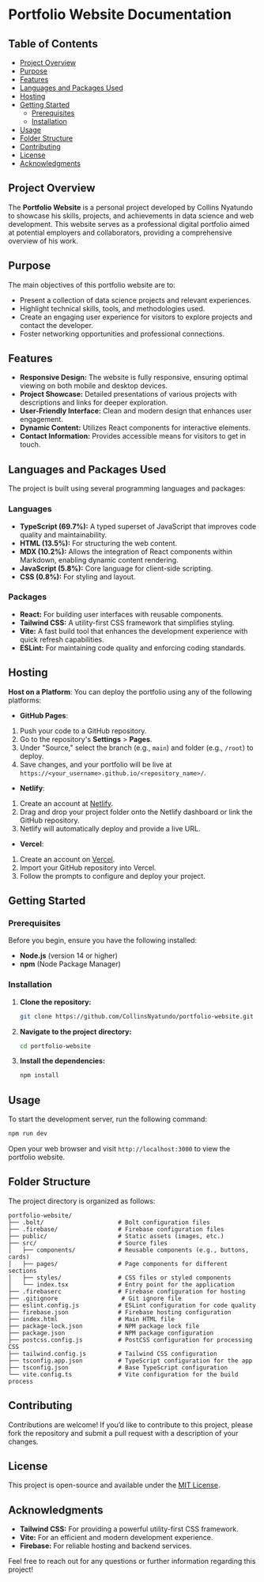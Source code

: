 # Portfolio Website Documentation

## Table of Contents
- [Project Overview](#project-overview)
- [Purpose](#purpose)
- [Features](#features)
- [Languages and Packages Used](#languages-and-packages-used)
- [Hosting](#hosting)
- [Getting Started](#getting-started)
  - [Prerequisites](#prerequisites)
  - [Installation](#installation)
- [Usage](#usage)
- [Folder Structure](#folder-structure)
- [Contributing](#contributing)
- [License](#license)
- [Acknowledgments](#acknowledgments)

## Project Overview
The **Portfolio Website** is a personal project developed by Collins Nyatundo to showcase his skills, projects, and achievements in data science and web development. This website serves as a professional digital portfolio aimed at potential employers and collaborators, providing a comprehensive overview of his work.

## Purpose
The main objectives of this portfolio website are to:
- Present a collection of data science projects and relevant experiences.
- Highlight technical skills, tools, and methodologies used.
- Create an engaging user experience for visitors to explore projects and contact the developer.
- Foster networking opportunities and professional connections.

## Features
- **Responsive Design:** The website is fully responsive, ensuring optimal viewing on both mobile and desktop devices.
- **Project Showcase:** Detailed presentations of various projects with descriptions and links for deeper exploration.
- **User-Friendly Interface:** Clean and modern design that enhances user engagement.
- **Dynamic Content:** Utilizes React components for interactive elements.
- **Contact Information:** Provides accessible means for visitors to get in touch.

## Languages and Packages Used
The project is built using several programming languages and packages:

### Languages
- **TypeScript (69.7%):** A typed superset of JavaScript that improves code quality and maintainability.
- **HTML (13.5%):** For structuring the web content.
- **MDX (10.2%):** Allows the integration of React components within Markdown, enabling dynamic content rendering.
- **JavaScript (5.8%):** Core language for client-side scripting.
- **CSS (0.8%):** For styling and layout.

### Packages
- **React:** For building user interfaces with reusable components.
- **Tailwind CSS:** A utility-first CSS framework that simplifies styling.
- **Vite:** A fast build tool that enhances the development experience with quick refresh capabilities.
- **ESLint:** For maintaining code quality and enforcing coding standards.

## Hosting 
**Host on a Platform**:
   You can deploy the portfolio using any of the following platforms:
   
   - **GitHub Pages**:
   1. Push your code to a GitHub repository.
   2. Go to the repository's **Settings** > **Pages**.
   3. Under "Source," select the branch (e.g., `main`) and folder (e.g., `/root`) to deploy.
   4. Save changes, and your portfolio will be live at `https://<your_username>.github.io/<repository_name>/`.

   - **Netlify**:
   1. Create an account at [Netlify](https://www.netlify.com/).
   2. Drag and drop your project folder onto the Netlify dashboard or link the GitHub repository.
   3. Netlify will automatically deploy and provide a live URL.

   - **Vercel**:
   1. Create an account on [Vercel](https://vercel.com/).
   2. Import your GitHub repository into Vercel.
   3. Follow the prompts to configure and deploy your project.

## Getting Started

### Prerequisites
Before you begin, ensure you have the following installed:
- **Node.js** (version 14 or higher)
- **npm** (Node Package Manager)

### Installation
1. **Clone the repository:**
   ```bash
   git clone https://github.com/CollinsNyatundo/portfolio-website.git
   ```

2. **Navigate to the project directory:**
   ```bash
   cd portfolio-website
   ```

3. **Install the dependencies:**
   ```bash
   npm install
   ```

## Usage
To start the development server, run the following command:

```bash
npm run dev
```

Open your web browser and visit `http://localhost:3000` to view the portfolio website.

## Folder Structure
The project directory is organized as follows:

```
portfolio-website/
├── .bolt/                     # Bolt configuration files
├── .firebase/                 # Firebase configuration files
├── public/                    # Static assets (images, etc.)
├── src/                       # Source files
│   ├── components/            # Reusable components (e.g., buttons, cards)
│   ├── pages/                 # Page components for different sections
│   ├── styles/                # CSS files or styled components
│   └── index.tsx              # Entry point for the application
├── .firebaserc                # Firebase configuration for hosting
├── .gitignore                  # Git ignore file
├── eslint.config.js           # ESLint configuration for code quality
├── firebase.json              # Firebase hosting configuration
├── index.html                 # Main HTML file
├── package-lock.json          # NPM package lock file
├── package.json               # NPM package configuration
├── postcss.config.js          # PostCSS configuration for processing CSS
├── tailwind.config.js         # Tailwind CSS configuration
├── tsconfig.app.json          # TypeScript configuration for the app
├── tsconfig.json              # Base TypeScript configuration
└── vite.config.ts             # Vite configuration for the build process
```

## Contributing
Contributions are welcome! If you’d like to contribute to this project, please fork the repository and submit a pull request with a description of your changes.

## License
This project is open-source and available under the [MIT License](LICENSE).

## Acknowledgments
- **Tailwind CSS:** For providing a powerful utility-first CSS framework.
- **Vite:** For an efficient and modern development experience.
- **Firebase:** For reliable hosting and backend services.

Feel free to reach out for any questions or further information regarding this project!

